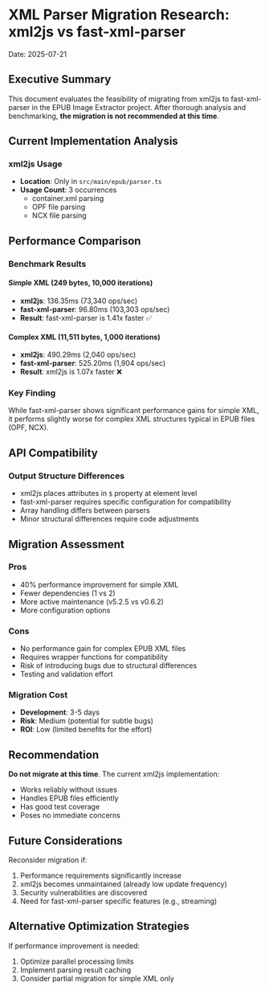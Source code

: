 # XML Parser Migration Research: xml2js vs fast-xml-parser

Date: 2025-07-21

## Executive Summary

This document evaluates the feasibility of migrating from xml2js to fast-xml-parser in the EPUB Image Extractor project. After thorough analysis and benchmarking, **the migration is not recommended at this time**.

## Current Implementation Analysis

### xml2js Usage
- **Location**: Only in `src/main/epub/parser.ts`
- **Usage Count**: 3 occurrences
  - container.xml parsing
  - OPF file parsing
  - NCX file parsing

## Performance Comparison

### Benchmark Results

#### Simple XML (249 bytes, 10,000 iterations)
- **xml2js**: 136.35ms (73,340 ops/sec)
- **fast-xml-parser**: 96.80ms (103,303 ops/sec)
- **Result**: fast-xml-parser is 1.41x faster ✅

#### Complex XML (11,511 bytes, 1,000 iterations)
- **xml2js**: 490.29ms (2,040 ops/sec)
- **fast-xml-parser**: 525.20ms (1,904 ops/sec)
- **Result**: xml2js is 1.07x faster ❌

### Key Finding
While fast-xml-parser shows significant performance gains for simple XML, it performs slightly worse for complex XML structures typical in EPUB files (OPF, NCX).

## API Compatibility

### Output Structure Differences
- xml2js places attributes in `$` property at element level
- fast-xml-parser requires specific configuration for compatibility
- Array handling differs between parsers
- Minor structural differences require code adjustments

## Migration Assessment

### Pros
- 40% performance improvement for simple XML
- Fewer dependencies (1 vs 2)
- More active maintenance (v5.2.5 vs v0.6.2)
- More configuration options

### Cons
- No performance gain for complex EPUB XML files
- Requires wrapper functions for compatibility
- Risk of introducing bugs due to structural differences
- Testing and validation effort

### Migration Cost
- **Development**: 3-5 days
- **Risk**: Medium (potential for subtle bugs)
- **ROI**: Low (limited benefits for the effort)

## Recommendation

**Do not migrate at this time**. The current xml2js implementation:
- Works reliably without issues
- Handles EPUB files efficiently
- Has good test coverage
- Poses no immediate concerns

## Future Considerations

Reconsider migration if:
1. Performance requirements significantly increase
2. xml2js becomes unmaintained (already low update frequency)
3. Security vulnerabilities are discovered
4. Need for fast-xml-parser specific features (e.g., streaming)

## Alternative Optimization Strategies

If performance improvement is needed:
1. Optimize parallel processing limits
2. Implement parsing result caching
3. Consider partial migration for simple XML only
